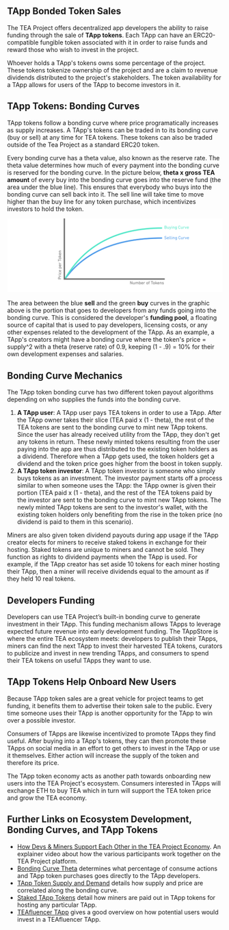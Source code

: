 ## TApp Bonded Token Sales
The TEA Project offers decentralized app developers the ability to raise funding through the sale of **TApp tokens**. Each TApp can have an ERC20-compatible fungible token associated with it in order to raise funds and reward those who wish to invest in the project. 

Whoever holds a TApp's tokens owns some percentage of the project. These tokens tokenize ownership of the project and are a claim to revenue dividends distributed to the project's stakeholders. The token availability for a TApp allows for users of the TApp to become investors in it.

## TApp Tokens: Bonding Curves
TApp tokens follow a bonding curve where price programatically increases as supply increases. A TApp's tokens can be traded in to its bonding curve (buy or sell) at any time for TEA tokens. These tokens can also be traded outside of the Tea Project as a standard ERC20 token.

Every bonding curve has a theta value, also known as the reserve rate. The theta value determines how much of every payment into the bonding curve is reserved for the bonding curve. In the picture below, **theta x gross TEA amount** of every buy into the bonding curve goes into the reserve fund (the area under the blue line). This ensures that everybody who buys into the bonding curve can sell back into it. The sell line will take time to move higher than the buy line for any token purchase, which incentivizes investors to hold the token.

![](./5.TEA-Project-Bonding-Curve.png)

The area between the blue **sell** and the green **buy** curves in the graphic above is the portion that goes to developers from any funds going into the bonding curve. This is considered the developer's **funding pool**, a floating source of capital that is used to pay developers, licensing costs, or any other expenses related to the development of the TApp. As an example, a TApp's creators might have a bonding curve where the token's price = supply^2 with a theta (reserve rate) of 0.9, keeping (1 - .9) = 10% for their own development expenses and salaries.

## Bonding Curve Mechanics
The TApp token bonding curve has two different token payout algorithms depending on who supplies the funds into the bonding curve.
1. **A TApp user**: A TApp user pays TEA tokens in order to use a TApp. After the TApp owner takes their slice (TEA paid x (1 - theta), the rest of the TEA tokens are sent to the bonding curve to mint new TApp tokens. Since the user has already received utility from the TApp, they don't get any tokens in return. These newly minted tokens resulting from the user paying into the app are thus distributed to the existing token holders as a dividend. Therefore when a TApp gets used, the token holders get a dividend and the token price goes higher from the boost in token supply. 
2.  **A TApp token investor**: A TApp token investor is someone who simply buys tokens as an investment. The investor payment starts off a process similar to when someone uses the TApp: the TApp owner is given their portion (TEA paid x (1 - theta), and the rest of the TEA tokens paid by the investor are sent to the bonding curve to mint new TApp tokens. The newly minted TApp tokens are sent to the investor's wallet, with the existing token holders only benefiting from the rise in the token price (no dividend is paid to them in this scenario).

Miners are also given token dividend payouts during app usage if the TApp creator elects for miners to receive staked tokens in exchange for their hosting. Staked tokens are unique to miners and cannot be sold. They function as rights to dividend payments when the TApp is used. For example, if the TApp creator has set aside 10 tokens for each miner hosting their TApp, then a miner will receive dividends equal to the amount as if they held 10 real tokens.

## Developers Funding
Developers can use TEA Project’s built-in bonding curve to generate investment in their TApp. This funding mechanism allows TApps to leverage expected future revenue into early development funding. The TAppStore is where the entire TEA ecosystem meets: developers to publish their TApps, miners can find the next TApp to invest their harvested TEA tokens, curators to publicize and invest in new trending TApps, and consumers to spend their TEA tokens on useful TApps they want to use.

## TApp Tokens Help Onboard New Users
Because TApp token sales are a great vehicle for project teams to get funding, it benefits them to advertise their token sale to the public. Every time someone uses their TApp is another opportunity for the TApp to win over a possible investor. 

Consumers of TApps are likewise incentivized to promote TApps they find useful. After buying into a TApp's tokens, they can then promote these TApps on social media in an effort to get others to invest in the TApp or use it themselves. Either action will increase the supply of the token and therefore its price. 

The TApp token economy acts as another path towards onboarding new users into the TEA Project's ecosystem. Consumers interested in TApps will exchange ETH to buy TEA which in turn will support the TEA token price and grow the TEA economy.

## Further Links on Ecosystem Development, Bonding Curves, and TApp Tokens
- [How Devs & Miners Support Each Other in the TEA Project Economy](https://www.youtube.com/watch?v=WUV_SVMTgT0). An explainer video about how the various participants work together on the TEA Project platform.
- [Bonding Curve Theta](https://github.com/tearust/teaproject/wiki/Bonding-Curve-Theta) determines what percentage of consume actions and TApp token purchases goes directly to the TApp developers.
- [TApp Token Supply and Demand](https://github.com/tearust/teaproject/wiki/TApp-Token-Supply-and-Demand) details how supply and price are correlated along the bonding curve.
- [Staked TApp Tokens](https://github.com/tearust/teaproject/wiki/Mining:-Staked-TApp-Tokens) detail how miners are paid out in TApp tokens for hosting any particular TApp.
- [TEAfluencer TApp](https://www.youtube.com/watch?v=K3HABowFwhg) gives a good overview on how potential users would invest in a TEAfluencer TApp.

